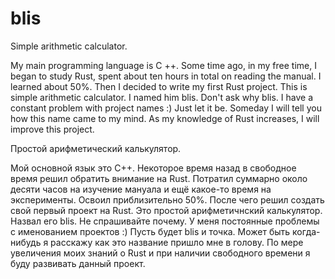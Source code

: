 # blis
Simple arithmetic calculator.

My main programming language is C ++. Some time ago, in my free time, I began to study Rust, spent about ten hours in total on reading the manual. I learned about 50%. Then I decided to write my first Rust project. This is simple arithmetic calculator. I named him blis. Don't ask why blis. I have a constant problem with project names :) Just let it be. Someday I will tell you how this name came to my mind. As my knowledge of Rust increases, I will improve this project.

Простой арифметический калькулятор.

Мой основной язык это C++. Некоторое время назад в свободное время решил обратить внимание на Rust. Потратил суммарно около десяти часов на изучение мануала и ещё какое-то время на эксперименты. Освоил приблизительно 50%. После чего решил создать свой первый проект на Rust. Это простой арифметичнский калькулятор. Назвал его blis. Не спрашивайте почему. У меня постоянные проблемы с именованием проектов :) Пусть будет blis и точка. Может быть когда-нибудь я расскажу как это название пришло мне в голову. По мере увеличения моих знаний о Rust и при наличии свободного времени я буду развивать данный проект. 
